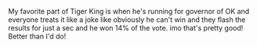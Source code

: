 My favorite part of Tiger King is when he's running for governor of OK and everyone treats it like a joke like obviously he can't win and they flash the results for just a sec and he won 14% of the vote. imo that's pretty good! Better than I'd do!

